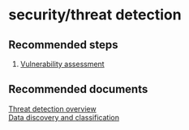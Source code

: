 <properties
	pageTitle="security/threat detection"
	description="security/threat detection"
	service="microsoft.sql"
	resource="servers"
	authors="emlisa"
	displayOrder=""
	selfHelpType="generic"
	supportTopicIds="32574335"
	productPesIds="13491"
	cloudEnvironments="public"
/>

# security/threat detection

## **Recommended steps**

1. [Vulnerability assessment](https://docs.microsoft.com/azure/sql-database/sql-vulnerability-assessment/)

## **Recommended documents**

[Threat detection overview](https://docs.microsoft.com/azure/sql-database/sql-database-threat-detection/)<br>
[Data discovery and classification](https://docs.microsoft.com/azure/sql-database/sql-database-data-discovery-and-classification/)